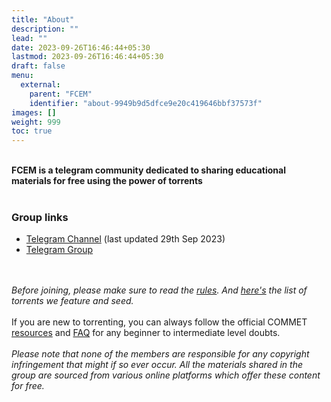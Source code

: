 ```yaml
---
title: "About"
description: ""
lead: ""
date: 2023-09-26T16:46:44+05:30
lastmod: 2023-09-26T16:46:44+05:30
draft: false
menu:
  external:
    parent: "FCEM"
    identifier: "about-9949b9d5dfce9e20c419646bbf37573f"
images: []
weight: 999
toc: true
---	
```

<br>
<b>FCEM is a telegram community dedicated to sharing educational materials for free using the power of torrents</b>
<br><br>
<h3>Group links</h3>
<ul>
<li><a href="https://t.me/+RS1b1pgPjYMwNjNl">Telegram Channel</a> (last updated 29th Sep 2023)
<li><a href="https://t.me/+tqFn9Kt7E6ZmNTVl">Telegram Group</a>
</ul><br><br>
<i>Before joining, please make sure to read the <a href="https://commet-wiki.github.io/external/groups/fcem/rules/">rules</a>. And <a href="https://commet-wiki.github.io/external/groups/fcem/torrents/">here's</a> the list of torrents we feature and seed.</i><br><br>If you are new to torrenting, you can always follow the official COMMET <a href="https://commet-wiki.github.io/docs/resources/get-start-torrent/">resources</a> and <a href="https://commet-wiki.github.io/docs/help/faq/">FAQ</a> for any beginner to intermediate level doubts.
<br><br>
<i>Please note that none of the members are responsible for any copyright infringement that might if so ever occur. All the materials shared in the group are sourced from various online platforms which offer these content for free.</i>
